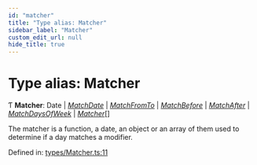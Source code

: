 ```yaml
---
id: "matcher"
title: "Type alias: Matcher"
sidebar_label: "Matcher"
custom_edit_url: null
hide_title: true
---
```


# Type alias: Matcher

Ƭ **Matcher**: Date \| [*MatchDate*](matchdate.md) \| [*MatchFromTo*](matchfromto.md) \| [*MatchBefore*](matchbefore.md) \| [*MatchAfter*](matchafter.md) \| [*MatchDaysOfWeek*](matchdaysofweek.md) \| [*Matcher*](matcher.md)[]

The matcher is a function, a date, an object or an array of them used to
determine if a day matches a modifier.

Defined in: [types/Matcher.ts:11](https://github.com/gpbl/react-day-picker/blob/7a46f8df/packages/react-day-picker/src/types/Matcher.ts#L11)
